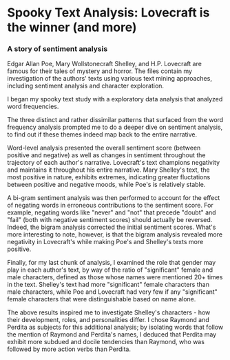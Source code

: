 # Spooky Text Analysis: Lovecraft is the winner (and more)
### A story of sentiment analysis 

Edgar Allan Poe, Mary Wollstonecraft Shelley, and H.P. Lovecraft are famous for their tales of mystery and horror. The files contain my investigation of the authors' texts using various text mining approaches, including sentiment analysis and character exploration. 

I began my spooky text study with a exploratory data analysis that analyzed word frequencies. 

The three distinct and rather dissimilar patterns that surfaced from the word frequency analysis prompted me to do a deeper dive on sentiment analysis, to find out if these themes indeed map back to the entire narrative. 

Word-level analysis presented the overall sentiment score (between positive and negative) as well as changes in sentiment throughout the trajectory of each author's narrative. Lovecraft's text champions negativity and maintains it throughout his entire narrative. Mary Shelley's text, the most positive in nature, exhibits extremes, indicating greater fluctations between positive and negative moods, while Poe's is relatively stable. 

A bi-gram sentiment analysis was then performed to account for the effect of negating words in erroneous contributions to the sentiment score. For example, negating words like "never" and "not" that precede "doubt" and "fail" (both with negative sentiment scores) should actually be reversed. Indeed, the bigram analysis corrected the initial sentiment scores. What's more interesting to note, however, is that the bigram analysis revealed more negativity in Lovecraft's while making Poe's and Shelley's texts more positive. 

Finally, for my last chunk of analysis, I examined the role that gender may play in each author's text, by way of the ratio of "significant" female and male characters, defined as those whose names were mentioned 20+ times in the text. Shelley's text had more "significant" female characters than male characters, while Poe and Lovecraft had very few if any "significant" female characters that were distinguishable based on name alone. 

The above results inspired me to investigate Shelley's characters - how their development, roles, and personalities differ. I chose Raymond and Perdita as subjects for this additional analysis; by isolating words that follow the mention of Raymond and Perdita's names, I deduced that Perdita may exhibit more subdued and docile tendencies than Raymond, who was followed by more action verbs than Perdita. 



